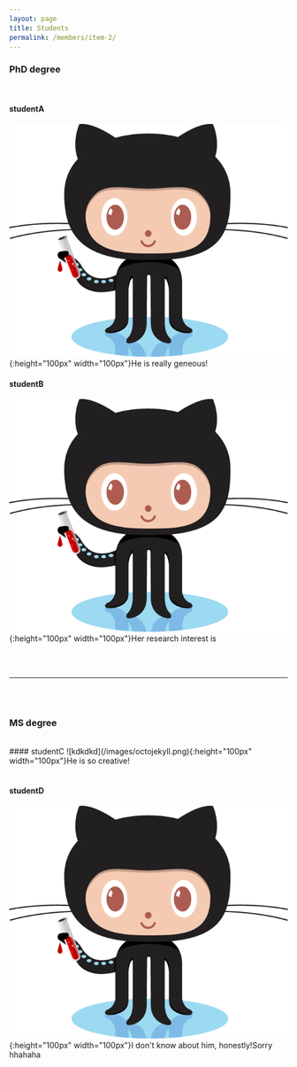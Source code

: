 ```yaml
---
layout: page
title: Students
permalink: /members/item-2/
---
```

### PhD degree        
<br>

#### studentA
![kdkdkd](/images/octojekyll.png){:height="100px" width="100px"}He is really geneous!             

#### studentB
![kdkdkd](/images/octojekyll.png){:height="100px" width="100px"}Her research interest is

<br>
<br>

----------------------

<br>
<br>

### MS degree
<br>
#### studentC
![kdkdkd](/images/octojekyll.png){:height="100px" width="100px"}He is so creative!

<br>
<br>

#### studentD
![kdkdkd](/images/octojekyll.png){:height="100px" width="100px"}I don't know about him, honestly!Sorry hhahaha

